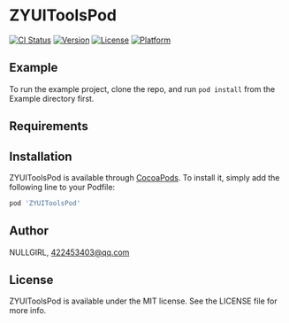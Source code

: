 # ZYUIToolsPod

[![CI Status](https://img.shields.io/travis/NULLGIRL/ZYUIToolsPod.svg?style=flat)](https://travis-ci.org/NULLGIRL/ZYUIToolsPod)
[![Version](https://img.shields.io/cocoapods/v/ZYUIToolsPod.svg?style=flat)](https://cocoapods.org/pods/ZYUIToolsPod)
[![License](https://img.shields.io/cocoapods/l/ZYUIToolsPod.svg?style=flat)](https://cocoapods.org/pods/ZYUIToolsPod)
[![Platform](https://img.shields.io/cocoapods/p/ZYUIToolsPod.svg?style=flat)](https://cocoapods.org/pods/ZYUIToolsPod)

## Example

To run the example project, clone the repo, and run `pod install` from the Example directory first.

## Requirements

## Installation

ZYUIToolsPod is available through [CocoaPods](https://cocoapods.org). To install
it, simply add the following line to your Podfile:

```ruby
pod 'ZYUIToolsPod'
```

## Author

NULLGIRL, 422453403@qq.com

## License

ZYUIToolsPod is available under the MIT license. See the LICENSE file for more info.
